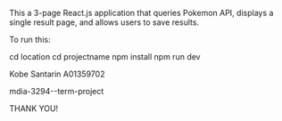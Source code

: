 This a 3-page React.js application that queries Pokemon API, displays a single result page, and allows users to save results.

To run this: 

cd location
cd projectname
npm install 
npm run dev

Kobe Santarin 
A01359702

mdia-3294--term-project

THANK YOU!
